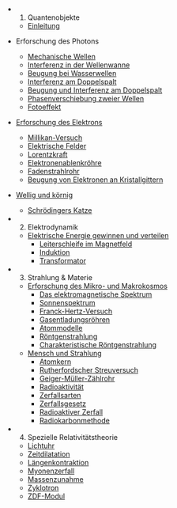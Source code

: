 * 1. Quantenobjekte
  * [Einleitung](README.md)
* Erforschung des Photons
  * [Mechanische Wellen](wellen.md)
  * [Interferenz in der Wellenwanne](interferenz-in-der-wellenwanne.md)
  * [Beugung bei Wasserwellen](beugung-bei-wasserwellen.md)
  * [Interferenz am Doppelspalt](interferenz-am-doppelspalt.md)
  * [Beugung und Interferenz am Doppelspalt](interferenz.md)
  * [Phasenverschiebung zweier Wellen](phasenverschiebung-zweier-wellen.md)
  * [Fotoeffekt](fotoeffekt.md)
* [Erforschung des Elektrons](erforschung-des-elektrons.md)
  * [Millikan-Versuch](erforschung-des-elektrons/millikan-versuch.md)
  * [Elektrische Felder](elektrische-felder.md)
  * [Lorentzkraft](lorentzkraft.md)
  * [Elektronenablenkröhre](elektronenablenkrohre.md)
  * [Fadenstrahlrohr](fadenstrahlrohr.md)
  * [Beugung von Elektronen an Kristallgittern](beugung-von-elektronen-an-kristallgittern.md)
* [Wellig und körnig](wellig-und-kornig.md)
  * [Schrödingers Katze](schrodingers-katze.md)



* 2. Elektrodynamik
	* [Elektrische Energie gewinnen und verteilen](elektrische-energie-gewinnen-und-verteilen.md)
	  * [Leiterschleife im Magnetfeld](elektrische-energie-gewinnen-und-verteilen/leiterschleife-im-magnetfeld.md)
	  * [Induktion](chapter1.md)
	  * [Transformator](elektrische-energie-gewinnen-und-verteilen/transformator.md)

* 3. Strahlung & Materie

	* [Erforschung des Mikro- und Makrokosmos](3-strahlung-and-materie/erforschung-des-mikro-und-makrokosmos.md)
	  * [Das elektromagnetische Spektrum](3-strahlung-and-materie/erforschung-des-mikro-und-makrokosmos/das-elektromagnetische-spektrum.md)
	  * [Sonnenspektrum](3-strahlung-and-materie/erforschung-des-mikro-und-makrokosmos/sonnenspektrum.md)
	  * [Franck-Hertz-Versuch](3-strahlung-and-materie/erforschung-des-mikro-und-makrokosmos/franck-hertz-versuch.md)
	  * [Gasentladungsröhren](3-strahlung-and-materie/erforschung-des-mikro-und-makrokosmos/gasentladungsrohren.md)
	  * [Atommodelle](3-strahlung-and-materie/atommodelle.md)
	  * [Röntgenstrahlung](3-strahlung-and-materie/erforschung-des-mikro-und-makrokosmos/rontgenstrahlung.md)
	  * [Charakteristische Röntgenstrahlung](3-strahlung-and-materie/erforschung-des-mikro-und-makrokosmos/charakteristische-rontgenstrahlung.md)
	* [Mensch und Strahlung](3-strahlung-and-materie/mensch-und-strahlung.md)
	  * [Atomkern](3-strahlung-and-materie/mensch-und-strahlung/atomkern.md)
	  * [Rutherfordscher Streuversuch](3-strahlung-and-materie/rutherfordscher-streuversuch.md)
	  * [Geiger-Müller-Zählrohr](3-strahlung-and-materie/mensch-und-strahlung/geiger-muller-zahlrohr.md)
	  * [Radioaktivität](3-strahlung-and-materie/mensch-und-strahlung/radioaktivitat.md)
	  * [Zerfallsarten](3-strahlung-and-materie/zerfallsarten.md)
	  * [Zerfallsgesetz](3-strahlung-and-materie/zerfallsgesetz.md)
	  * [Radioaktiver Zerfall](3-strahlung-and-materie/mensch-und-strahlung/radioaktiver-zerfall.md)
	  * [Radiokarbonmethode](3-strahlung-and-materie/mensch-und-strahlung/radiokarbonmethode.md)

* 4. Spezielle Relativitätstheorie
	* [Lichtuhr](4-spezielle-relativitatstheorie/lichtuhr.md)
	* [Zeitdilatation](4-spezielle-relativitatstheorie/zeitdilatation.md)
	* [Längenkontraktion](4-spezielle-relativitatstheorie/langenkontraktion.md)
	* [Myonenzerfall](4-spezielle-relativitatstheorie/myonenzerfall.md)
	* [Massenzunahme](4-spezielle-relativitatstheorie/massenzunahme.md)
	* [Zyklotron](4-spezielle-relativitatstheorie/zyklotron.md)
	* [ZDF-Modul](4-spezielle-relativitatstheorie/zdf-modul.md)